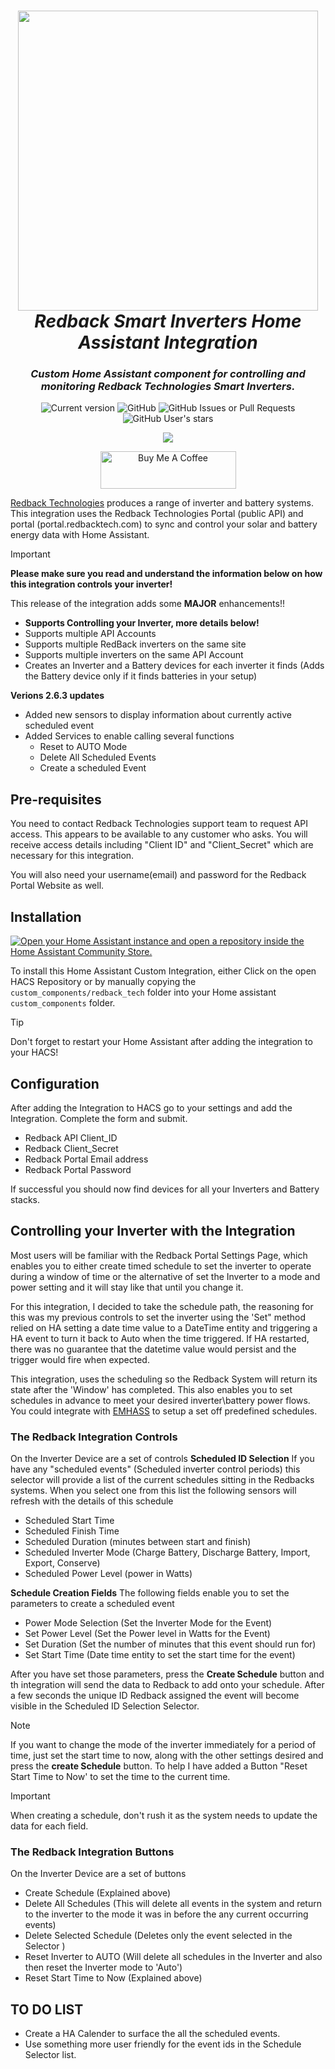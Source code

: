 <h1 align="center">
  <a href="https://petkit.com"><img src="https://raw.githubusercontent.com/cabberley/ha_redbacktech/main/ha_redbacktech_logo.png" width="480"></a>
  <br>
  <i>Redback Smart Inverters Home Assistant Integration</i>
  <br>
  <h3 align="center">
    <i> Custom Home Assistant component for controlling and monitoring Redback Technologies Smart Inverters. </i>
    <br>
  </h3>
</h1>

<p align="center">
  <href="https://github.com/cabberley/HA_RedbackTech/releases"><img src="https://img.shields.io/github/v/release/cabberley/HA_RedbackTech?display_name=tag&include_prereleases&sort=semver" alt="Current version">
  <img alt="GitHub" src="https://img.shields.io/github/license/cabberley/HA_RedbackTech">
  <img alt="GitHub Issues or Pull Requests" src="https://img.shields.io/github/issues/cabberley/ha_redbacktech"> <img alt="GitHub User's stars" src="https://img.shields.io/github/stars/cabberley">

</p>
<p align="center">
    <a href="https://github.com/hacs/integration"><img src="https://img.shields.io/badge/HACS-Custom-41BDF5.svg"></a>
</p>
<p align="center">
  <a href="https://www.buymeacoffee.com/cabberley" target="_blank"><img src="https://cdn.buymeacoffee.com/buttons/v2/default-blue.png" alt="Buy Me A Coffee" style="height: 60px !important;width: 217px !important;" ></a>
</p>

[Redback Technologies](https://redbacktech.com/) produces a range of inverter and battery systems. This integration uses the Redback Technologies Portal (public API) and portal (portal.redbacktech.com) to sync and control your solar and battery energy data with Home Assistant.

> [!IMPORTANT]
> **Please make sure you read and understand the information below on how this integration controls your inverter!**

This release of the integration adds some **MAJOR** enhancements!!

- **Supports Controlling your Inverter, more details below!**
- Supports multiple API Accounts
- Supports multiple RedBack inverters on the same site
- Supports multiple inverters on the same API Account
- Creates an Inverter and a Battery devices for each inverter it finds (Adds the Battery device only if it finds batteries in your setup)

**Verions 2.6.3 updates**

- Added new sensors to display information about currently active scheduled event
- Added Services to enable calling several functions
  - Reset to AUTO Mode
  - Delete All Scheduled Events
  - Create a scheduled Event

## Pre-requisites

You need to contact Redback Technologies support team to request API access. This appears to be available to any customer who asks. You will receive access details including "Client ID" and "Client_Secret" which are necessary for this integration.

You will also need your username(email) and password for the Redback Portal Website as well.

## Installation

[![Open your Home Assistant instance and open a repository inside the Home Assistant Community Store.](https://my.home-assistant.io/badges/hacs_repository.svg)](https://my.home-assistant.io/redirect/hacs_repository/?owner=cabberley&repository=HA_RedbackTech&category=integration)

To install this Home Assistant Custom Integration, either Click on the open HACS Repository or by manually copying the `custom_components/redback_tech` folder into your Home assistant `custom_components` folder.

> [!TIP]
> Don't forget to restart your Home Assistant after adding the integration to your HACS!

## Configuration

After adding the Integration to HACS go to your settings and add the Integration.
Complete the form and submit.

- Redback API Client_ID
- Redback Client_Secret
- Redback Portal Email address
- Redback Portal Password

If successful you should now find devices for all your Inverters and Battery stacks.

## Controlling your Inverter with the Integration

Most users will be familiar with the Redback Portal Settings Page, which enables you to either create timed schedule to set the inverter to operate during a window of time or the alternative of set the Inverter to a mode and power setting and it will stay like that until you change it.

For this integration, I decided to take the schedule path, the reasoning for this was my previous controls to set the inverter using the 'Set" method relied on HA setting a date time value to a DateTime entity and triggering a HA event to turn it back to Auto when the time triggered. If HA restarted, there was no guarantee that the datetime value would persist and the trigger would fire when expected.

This integration, uses the scheduling so the Redback System will return its state after the 'Window' has completed. This also enables you to set schedules in advance to meet your desired inverter\battery power flows. You could integrate with [EMHASS](https://github.com/davidusb-geek/emhass) to setup a set off predefined schedules.

### The Redback Integration Controls

On the Inverter Device are a set of controls
**Scheduled ID Selection**
If you have any "scheduled events" (Scheduled inverter control periods) this selector will provide a list of the current schedules sitting in the Redbacks systems. When you select one from this list the following sensors will refresh with the details of this schedule

- Scheduled Start Time
- Scheduled Finish Time
- Scheduled Duration (minutes between start and finish)
- Scheduled Inverter Mode (Charge Battery, Discharge Battery, Import, Export, Conserve)
- Scheduled Power Level (power in Watts)

**Schedule Creation Fields**
The following fields enable you to set the parameters to create a scheduled event

- Power Mode Selection (Set the Inverter Mode for the Event)
- Set Power Level (Set the Power level in Watts for the Event)
- Set Duration (Set the number of minutes that this event should run for)
- Set Start Time (Date time entity to set the start time for the event)

After you have set those parameters, press the **Create Schedule** button and th integration will send the data to Redback to add onto your schedule. After a few seconds the unique ID Redback assigned the event will become visible in the Scheduled ID Selection Selector.

> [!NOTE]
> If you want to change the mode of the inverter immediately for a period of time, just set the start time to now, along with the other settings desired and press the **create Schedule** button.
> To help I have added a Button "Reset Start Time to Now' to set the time to the current time.

> [!IMPORTANT]
> When creating a schedule, don't rush it as the system needs to update the data for each field. 

### The Redback Integration Buttons

On the Inverter Device are a set of buttons

- Create Schedule (Explained above)
- Delete All Schedules (This will delete all events in the system and return to the inverter to the mode it was in before the any current occurring events)
- Delete Selected Schedule (Deletes only the event selected in the Selector )
- Reset Inverter to AUTO (Will delete all schedules in the Inverter and also then reset the Inverter mode to 'Auto')
- Reset Start Time to Now (Explained above)

## TO DO LIST

- Create a HA Calender to surface the all the scheduled events.
- Use something more user friendly for the event ids in the Schedule Selector list.
